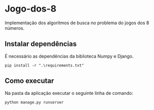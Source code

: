 # Jogo-dos-8
Implementação dos algoritmos de busca no problema do jogos dos 8 números.

## Instalar dependências
É necessário as dependências da biblioteca Numpy e Django.

```
pip install -r ".\requirements.txt"
```
## Como executar
Na pasta da aplicação executar o seguinte linha de comando:
    
~~~
python manage.py runserver
~~~